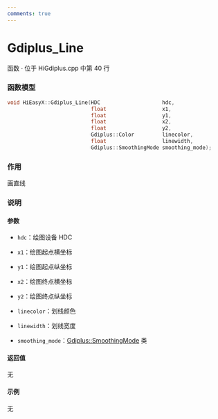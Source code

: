 ```yaml
---
comments: true
---
```


# Gdiplus_Line
函数 · 位于 HiGdiplus.cpp 中第 40 行

### 函数模型

```cpp
void HiEasyX::Gdiplus_Line(HDC                    hdc,
		                   float                  x1,
		                   float                  y1,
		                   float                  x2,
		                   float                  y2,
		                   Gdiplus::Color         linecolor,
		                   float                  linewidth,
		                   Gdiplus::SmoothingMode smoothing_mode);
```

### 作用
画直线

### 说明
#### 参数
- `hdc`：绘图设备 HDC

- `x1`：绘图起点横坐标

- `y1`：绘图起点纵坐标

- `x2`：绘图终点横坐标

- `y2`：绘图终点纵坐标

- `linecolor`：划线颜色

- `linewidth`：划线宽度

- `smoothing_mode`：[Gdiplus::SmoothingMode](https://learn.microsoft.com/zh-cn/windows/win32/api/gdiplusenums/ne-gdiplusenums-smoothingmode) 类

#### 返回值
无

#### 示例
无